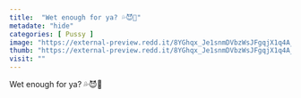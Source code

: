 ```yaml
---
title:  "Wet enough for ya? 💦😈👅"
metadate: "hide"
categories: [ Pussy ]
image: "https://external-preview.redd.it/8YGhqx_Je1snmDVbzWsJFgqjX1q4A_hoe-D-6pgwNAQ.jpg?auto=webp&s=3098e68315046456d36bd8abbab0952186b5e209"
thumb: "https://external-preview.redd.it/8YGhqx_Je1snmDVbzWsJFgqjX1q4A_hoe-D-6pgwNAQ.jpg?width=320&crop=smart&auto=webp&s=1845ce7249e6d6d9799aecb415d99be0d9f5760e"
visit: ""
---
```

Wet enough for ya? 💦😈👅
